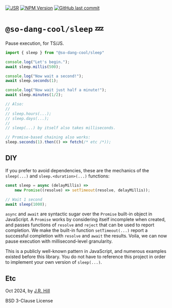 [![JSR](https://jsr.io/badges/@so-dang-cool/sleep)](https://jsr.io/@so-dang-cool/sleep)
[![NPM Version](https://img.shields.io/npm/v/@so-dang-cool/sleep)](https://www.npmjs.com/package/@so-dang-cool/sleep)
[![GitHub last commit](https://img.shields.io/github/last-commit/so-dang-cool/sleep)](https://github.com/so-dang-cool/sleep)

# `@so-dang-cool/sleep` 💤

Pause execution, for TS/JS.

```ts
import { sleep } from "@so-dang-cool/sleep"

console.log("Let's begin.");
await sleep.millis(500);

console.log("Now wait a second!");
await sleep.seconds(1);

console.log("Now wait just half a minute!");
await sleep.minutes(1/2);

// Also:
//
// sleep.hours(...);
// sleep.days(...);
//
// sleep(...) by itself also takes milliseconds.

// Promise-based chaining also works:
sleep.seconds(1).then(() => fetch(/* etc /*));
```

## DIY

If you prefer to avoid dependencies, these are the mechanics of the
`sleep(...)` and `sleep.<duration>(...)` functions:

```ts
const sleep = async (delayMillis) =>
    new Promise((resolve) => setTimeout(resolve, delayMillis));

// Wait 1 second
await sleep(1000);
```

`async` and `await` are syntactic sugar over the `Promise` built-in object in
JavaScript. A `Promise` works by considering itself incomplete when created,
and passes functions of `resolve` and `reject` that can be used to report
completion. We make the built-in function `setTimeout(...)` report a successful
completion with `resolve` and `await` the results. Voila, we can now pause
execution with millisecond-level granularity.

This is a publicly well-known pattern in JavaScript, and numerous examples
existed before this library. You do not have to reference this project in
order to implement your own version of `sleep(...)`.

## Etc

Oct 2024, by [J.R. Hill](https://so.dang.cool)

BSD 3-Clause License
